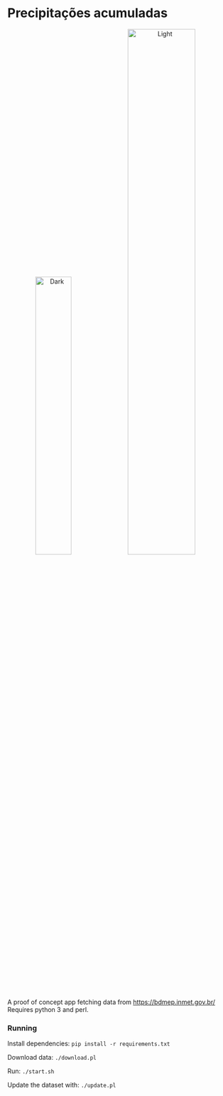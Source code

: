 # Precipitações acumuladas 

<p align="center">
  <img alt="Dark" src="https://user-images.githubusercontent.com/24435787/116749454-5a1f5e00-a9d7-11eb-8b35-45bdf7a21f97.png" width="40%">
  <img alt="Light" src="https://user-images.githubusercontent.com/24435787/116749503-6c010100-a9d7-11eb-9af9-253e8b1111e3.png" width="55%">
&nbsp; &nbsp; &nbsp; &nbsp;
  
</p>


A proof of concept app fetching data from https://bdmep.inmet.gov.br/
Requires python 3 and perl.

### Running

Install dependencies: `pip install -r requirements.txt`

Download data: `./download.pl`

Run: `./start.sh`

Update the dataset with: `./update.pl`



